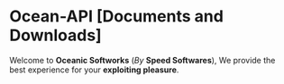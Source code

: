 # Ocean-API [Documents and Downloads]

Welcome to **Oceanic Softworks** (*By* **Speed Softwares**), We provide the best experience for your **exploiting pleasure**.
